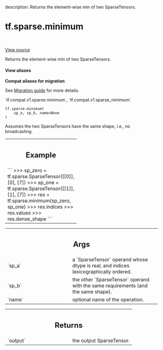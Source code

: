 description: Returns the element-wise min of two SparseTensors.

<div itemscope itemtype="http://developers.google.com/ReferenceObject">
<meta itemprop="name" content="tf.sparse.minimum" />
<meta itemprop="path" content="Stable" />
</div>

# tf.sparse.minimum

<!-- Insert buttons and diff -->

<table class="tfo-notebook-buttons tfo-api nocontent" align="left">

</table>

<a target="_blank" class="external" href="/code/stable/tensorflow/python/ops/sparse_ops.py">View source</a>



Returns the element-wise min of two SparseTensors.


<section class="expandable">
  <h4 class="showalways">View aliases</h4>
  <p>
<b>Compat aliases for migration</b>
<p>See
<a href="https://www.tensorflow.org/guide/migrate">Migration guide</a> for
more details.</p>
<p>`tf.compat.v1.sparse.minimum`, `tf.compat.v1.sparse_minimum`</p>
</p>
</section>

<pre class="devsite-click-to-copy prettyprint lang-py tfo-signature-link">
<code>tf.sparse.minimum(
    sp_a, sp_b, name=None
)
</code></pre>



<!-- Placeholder for "Used in" -->

Assumes the two SparseTensors have the same shape, i.e., no broadcasting.

<!-- Tabular view -->
 <table class="responsive fixed orange">
<colgroup><col width="214px"><col></colgroup>
<tr><th colspan="2"><h2 class="add-link">Example</h2></th></tr>
<tr class="alt">
<td colspan="2">
```
>>> sp_zero = tf.sparse.SparseTensor([[0]], [0], [7])
>>> sp_one = tf.sparse.SparseTensor([[1]], [1], [7])
>>> res = tf.sparse.minimum(sp_zero, sp_one)
>>> res.indices
<tf.Tensor: shape=(2, 1), dtype=int64, numpy=
array([[0],
       [1]])>
>>> res.values
<tf.Tensor: shape=(2,), dtype=int32, numpy=array([0, 0], dtype=int32)>
>>> res.dense_shape
<tf.Tensor: shape=(1,), dtype=int64, numpy=array([7])>
```
</td>
</tr>

</table>



<!-- Tabular view -->
 <table class="responsive fixed orange">
<colgroup><col width="214px"><col></colgroup>
<tr><th colspan="2"><h2 class="add-link">Args</h2></th></tr>

<tr>
<td>
`sp_a`<a id="sp_a"></a>
</td>
<td>
a `SparseTensor` operand whose dtype is real, and indices
lexicographically ordered.
</td>
</tr><tr>
<td>
`sp_b`<a id="sp_b"></a>
</td>
<td>
the other `SparseTensor` operand with the same requirements (and the
same shape).
</td>
</tr><tr>
<td>
`name`<a id="name"></a>
</td>
<td>
optional name of the operation.
</td>
</tr>
</table>



<!-- Tabular view -->
 <table class="responsive fixed orange">
<colgroup><col width="214px"><col></colgroup>
<tr><th colspan="2"><h2 class="add-link">Returns</h2></th></tr>

<tr>
<td>
`output`<a id="output"></a>
</td>
<td>
the output SparseTensor.
</td>
</tr>
</table>

